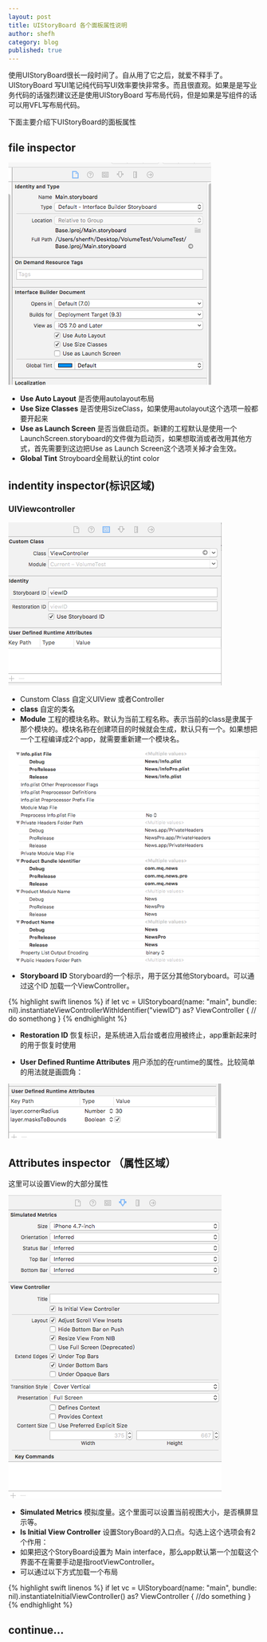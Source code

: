 ```yaml
---
layout: post
title: UIStoryBoard 各个面板属性说明
author: shefh
category: blog
published: true
---
```


 使用UIStoryBoard很长一段时间了。自从用了它之后，就爱不释手了。UIStoryBoard 写UI笔记纯代码写UI效率要快非常多。而且很直观。如果是是写业务代码的话强烈建议还是使用UIStoryBoard 写布局代码，但是如果是写组件的话可以用VFL写布局代码。

 下面主要介绍下UIStoryBoard的面板属性


## file inspector


![fileInspector](/images/fileInspector.png) 

 * **Use Auto Layout**   是否使用autolayout布局
 * **Use Size Classes** 是否使用SizeClass，如果使用autolayout这个选项一般都要开起来
 * **Use as Launch Screen** 是否当做启动页。新建的工程默认是使用一个LaunchScreen.storyboard的文件做为启动页，如果想取消或者改用其他方式，首先需要到这边把Use as Launch Screen这个选项关掉才会生效。
 * **Global Tint** Stroyboard全局默认的tint color

## indentity inspector(标识区域)
### UIViewcontroller

 ![indentifySpector](/images/indentifySpector.png)

 * Cunstom Class 自定义UIView 或者Controller
  * **class** 自定的类名
  * **Module** 工程的模块名称。默认为当前工程名称。表示当前的class是隶属于那个模块的。模块名称在创建项目的时候就会生成，默认只有一个。如果想把一个工程编译成2个app，就需要重新建一个模块名。

  ![moduleinfo](/images/moduleinfo.png)

  * **Storyboard ID** Storyboard的一个标示，用于区分其他Storyboard。可以通过这个ID 加载一个ViewController。

{% highlight swift linenos %}
 if let vc = UIStoryboard(name: "main", bundle: nil).instantiateViewControllerWithIdentifier("viewID") as? ViewController {
       // do somethong
 }
{% endhighlight %}

 * **Restoration ID** 恢复标识，是系统进入后台或者应用被终止，app重新起来时的用于恢复时使用

 * **User Defined Runtime Attributes** 用户添加的在runtime的属性。比较简单的用法就是画圆角：

 ![runtimeAttribute](/images/runtimeAttribute.png)

 

## Attributes inspector （属性区域）
 这里可以设置View的大部分属性

 ![attributesSpector](/images/attributesSpector.png) 

 * **Simulated Metrics** 模拟度量。这个里面可以设置当前视图大小，是否横屏显示等。
 * **Is Initial View Controller** 设置StoryBoard的入口点。勾选上这个选项会有2个作用：
  * 如果把这个StoryBoard设置为 Main interface，那么app默认第一个加载这个界面不在需要手动是指rootViewController。
  * 可以通过以下方式加载一个布局

  {% highlight swift linenos %}
if let vc = UIStoryboard(name: "main", bundle: nil).instantiateInitialViewController() as? ViewController {
    //do something
}
  {% endhighlight %}


## continue...  
